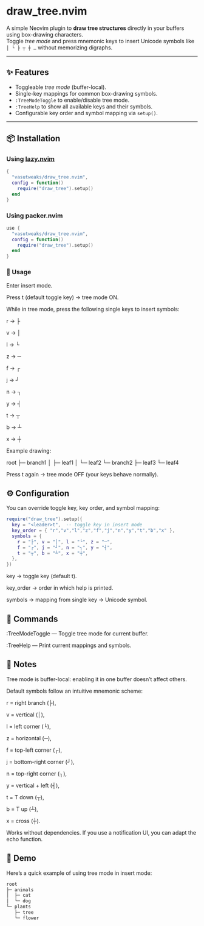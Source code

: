 # draw_tree.nvim

A simple Neovim plugin to **draw tree structures** directly in your buffers using box-drawing characters.  
Toggle *tree mode* and press mnemonic keys to insert Unicode symbols like `│ └ ├ ┬ ┼ …` without memorizing digraphs.

---

## ✨ Features

- Toggleable *tree mode* (buffer-local).
- Single-key mappings for common box-drawing symbols.
- `:TreeModeToggle` to enable/disable tree mode.
- `:TreeHelp` to show all available keys and their symbols.
- Configurable key order and symbol mapping via `setup()`.

---

## 📦 Installation

### Using [lazy.nvim](https://github.com/folke/lazy.nvim)

```lua
{
  "vasutweaks/draw_tree.nvim",
  config = function()
    require("draw_tree").setup()
  end
}
```

### Using packer.nvim

```lua
use {
  "vasutweaks/draw_tree.nvim",
  config = function()
    require("draw_tree").setup()
  end
}
```


### 🚀 Usage
Enter insert mode.

Press <leader>t (default toggle key) → tree mode ON.

While in tree mode, press the following single keys to insert symbols:


r → ├ 

v → │ 

l → └ 

z → ─

f → ┌ 

j → ┘ 

n → ┐ 

y → ┤

t → ┬  

b → ┴  

x → ┼


Example drawing:

root
├─ branch1
│  ├─ leaf1
│  └─ leaf2
└─ branch2
   ├─ leaf3
   └─ leaf4

Press <leader>t again → tree mode OFF (your keys behave normally).

## ⚙️ Configuration
You can override toggle key, key order, and symbol mapping:

```lua
require("draw_tree").setup({
  key = "<leader>t",  -- toggle key in insert mode
  key_order = { "r","v","l","z","f","j","n","y","t","b","x" },
  symbols = {
    r = "├", v = "│", l = "└", z = "─",
    f = "┌", j = "┘", n = "┐", y = "┤",
    t = "┬", b = "┴", x = "┼",
  },
})
```
key → toggle key (default <leader>t).

key_order → order in which help is printed.

symbols → mapping from single key → Unicode symbol.

## 📖 Commands
:TreeModeToggle — Toggle tree mode for current buffer.

:TreeHelp — Print current mappings and symbols.

## 🔧 Notes
Tree mode is buffer-local: enabling it in one buffer doesn’t affect others.

Default symbols follow an intuitive mnemonic scheme:

r = right branch (├),

v = vertical (│),

l = left corner (└),

z = horizontal (─),

f = top-left corner (┌),

j = bottom-right corner (┘),

n = top-right corner (┐),

y = vertical + left (┤),

t = T down (┬),

b = T up (┴),

x = cross (┼).

Works without dependencies. If you use a notification UI, you can adapt the echo function.

## 📸 Demo
Here’s a quick example of using tree mode in insert mode:

```bash
root
├─ animals
│  ├─ cat
│  └─ dog
└─ plants
   ├─ tree
   └─ flower
```
